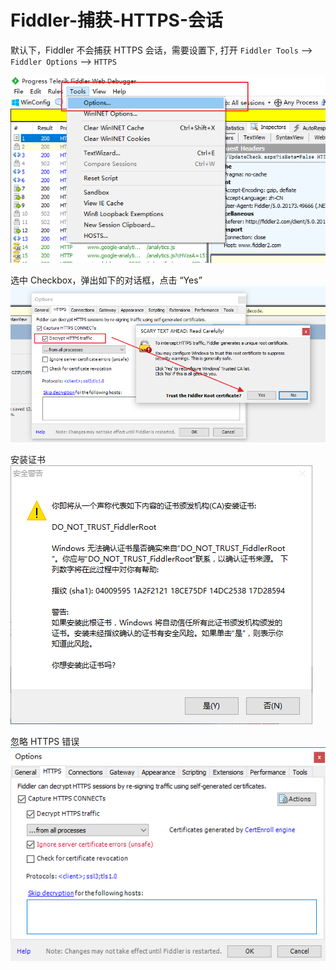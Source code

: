 # Fiddler-捕获-HTTPS-会话

默认下，Fiddler 不会捕获 HTTPS 会话，需要设置下, 打开 `Fiddler Tools` --> `Fiddler Options` --> `HTTPS`

![55-001](../../static/zh/spring-cloud-itoken-codeing/55-001.png)

选中 Checkbox，弹出如下的对话框，点击 “Yes”
![55-001](../../static/zh/spring-cloud-itoken-codeing/55-002.png)


安装证书
![55-001](../../static/zh/spring-cloud-itoken-codeing/55-003.png)

忽略 HTTPS 错误
![55-001](../../static/zh/spring-cloud-itoken-codeing/55-004.png)
